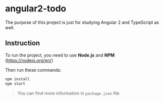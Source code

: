 # angular2-todo

The purpose of this project is just for studying Angular 2 and TypeScript as well.

## Instruction

To run the project, you need to use **Node.js** and **NPM** (https://nodejs.org/en/)

Then run these commands:
```sh
npm install
npm start
```
> You can find more information in `package.json` file
